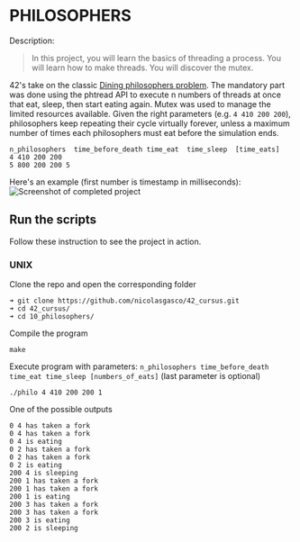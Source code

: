 # PHILOSOPHERS

Description:
> In this project, you will learn the basics of threading a process. You will learn how to make threads. You will discover the mutex.


42's take on the classic [Dining philosophers problem](https://en.wikipedia.org/wiki/Dining_philosophers_problem). The mandatory part was done using the phtread API to execute n numbers of threads at once that eat, sleep, then start eating again. Mutex was used to manage the limited resources available.
Given the right parameters (e.g. `4 410 200 200`), philosophers keep repeating their cycle virtually forever, unless a maximum number of times each philosophers must eat before the simulation ends.

```
n_philosophers  time_before_death time_eat  time_sleep  [time_eats]
4 410 200 200
5 800 200 200 5
```

Here's an example (first number is timestamp in milliseconds):
![Screenshot of completed project](https://res.cloudinary.com/ngasco/image/upload/v1639432723/42/Screenshot_from_2021-12-13_22-57-45_jy9pa7.png "Screenshot of Philosophers")
## Run the scripts

Follow these instruction to see the project in action.

### UNIX
Clone the repo and open the corresponding folder
```
➜ git clone https://github.com/nicolasgasco/42_cursus.git
➜ cd 42_cursus/
➜ cd 10_philosophers/
```
Compile the program
```
make
```
Execute program with parameters: `n_philosophers time_before_death time_eat time_sleep [numbers_of_eats]` (last parameter is optional)
```
./philo 4 410 200 200 1
```
One of the possible outputs 
```
0 4 has taken a fork
0 4 has taken a fork
0 4 is eating
0 2 has taken a fork
0 2 has taken a fork
0 2 is eating
200 4 is sleeping
200 1 has taken a fork
200 1 has taken a fork
200 1 is eating
200 3 has taken a fork
200 3 has taken a fork
200 3 is eating
200 2 is sleeping
```
